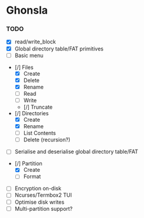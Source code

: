 # Ghonsla

### TODO

- [x] read/write_block
- [x] Global directory table/FAT primitives
- [ ] Basic menu
- [/] Files
	- [x] Create
	- [x] Delete
	- [x] Rename
	- [ ] Read
	- [ ] Write
	- [/] Truncate
- [/] Directories
	- [x] Create
    - [x] Rename
	- [ ] List Contents
	- [ ] Delete (recursion?)
- [ ] Serialise and deserialise global directory table/FAT
- [/] Partition
	- [x] Create
	- [ ] Format
- [ ] Encryption on-disk
- [ ] Ncurses/Termbox2 TUI
- [ ] Optimise disk writes
- [ ] Multi-partition support?
